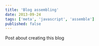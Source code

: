 ```yaml
---
title: 'Blog assembling'
date: 2013-09-24
tags: ['meta', 'javascript', 'assemble']
published: false
---
```


Post about creating this blog